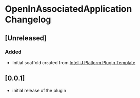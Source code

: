 <!-- Keep a Changelog guide -> https://keepachangelog.com -->

# OpenInAssociatedApplication Changelog

## [Unreleased]

### Added
- Initial scaffold created from [IntelliJ Platform Plugin Template](https://github.com/JetBrains/intellij-platform-plugin-template)

## [0.0.1] 

- initial release of the plugin  
